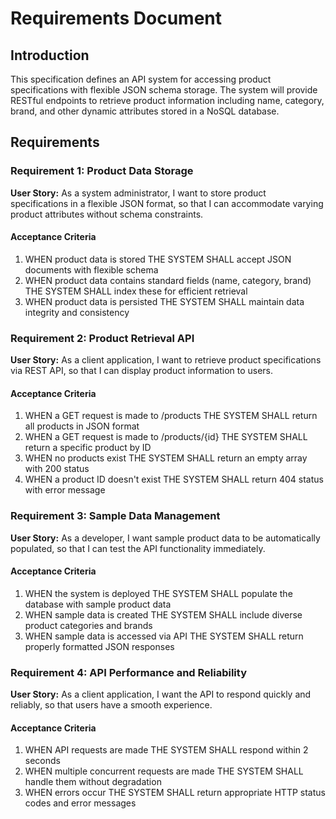 # Requirements Document

## Introduction

This specification defines an API system for accessing product specifications with flexible JSON schema storage. The system will provide RESTful endpoints to retrieve product information including name, category, brand, and other dynamic attributes stored in a NoSQL database.

## Requirements

### Requirement 1: Product Data Storage
**User Story:** As a system administrator, I want to store product specifications in a flexible JSON format, so that I can accommodate varying product attributes without schema constraints.

#### Acceptance Criteria
1. WHEN product data is stored THE SYSTEM SHALL accept JSON documents with flexible schema
2. WHEN product data contains standard fields (name, category, brand) THE SYSTEM SHALL index these for efficient retrieval
3. WHEN product data is persisted THE SYSTEM SHALL maintain data integrity and consistency

### Requirement 2: Product Retrieval API
**User Story:** As a client application, I want to retrieve product specifications via REST API, so that I can display product information to users.

#### Acceptance Criteria
1. WHEN a GET request is made to /products THE SYSTEM SHALL return all products in JSON format
2. WHEN a GET request is made to /products/{id} THE SYSTEM SHALL return a specific product by ID
3. WHEN no products exist THE SYSTEM SHALL return an empty array with 200 status
4. WHEN a product ID doesn't exist THE SYSTEM SHALL return 404 status with error message

### Requirement 3: Sample Data Management
**User Story:** As a developer, I want sample product data to be automatically populated, so that I can test the API functionality immediately.

#### Acceptance Criteria
1. WHEN the system is deployed THE SYSTEM SHALL populate the database with sample product data
2. WHEN sample data is created THE SYSTEM SHALL include diverse product categories and brands
3. WHEN sample data is accessed via API THE SYSTEM SHALL return properly formatted JSON responses

### Requirement 4: API Performance and Reliability
**User Story:** As a client application, I want the API to respond quickly and reliably, so that users have a smooth experience.

#### Acceptance Criteria
1. WHEN API requests are made THE SYSTEM SHALL respond within 2 seconds
2. WHEN multiple concurrent requests are made THE SYSTEM SHALL handle them without degradation
3. WHEN errors occur THE SYSTEM SHALL return appropriate HTTP status codes and error messages
